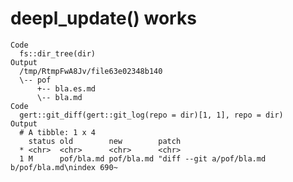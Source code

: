 # deepl_update() works

    Code
      fs::dir_tree(dir)
    Output
      /tmp/RtmpFwA8Jv/file63e02348b140
      \-- pof
          +-- bla.es.md
          \-- bla.md
    Code
      gert::git_diff(gert::git_log(repo = dir)[1, 1], repo = dir)
    Output
      # A tibble: 1 x 4
        status old        new        patch                                            
      * <chr>  <chr>      <chr>      <chr>                                            
      1 M      pof/bla.md pof/bla.md "diff --git a/pof/bla.md b/pof/bla.md\nindex 690~

